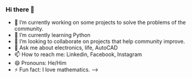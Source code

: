 ### Hi there 👋

<!--
**TotemicRook133/TotemicRook133** is a ✨ _special_ ✨ repository because its `README.md` (this file) appears on your GitHub profile.

## 🌐 Socials:
[![Facebook](https://img.shields.io/badge/Facebook-%231877F2.svg?logo=Facebook&logoColor=white)](https://facebook.com/adit.lohani) [![Instagram](https://img.shields.io/badge/Instagram-%23E4405F.svg?logo=Instagram&logoColor=white)](https://instagram.com/1add3it3) [![LinkedIn](https://img.shields.io/badge/-linkedin-c6c6c6?logo=linkedin&logoColor=black)](https://www.linkedin.com/in/adit-lohani/) [![Twitter](https://img.shields.io/badge/Twitter-%231DA1F2.svg?logo=Twitter&logoColor=white)](https://twitter.com/AditLohani) 

# 💻 Tech Stack:
![Python](https://img.shields.io/badge/python-3670A0?style=for-the-badge&logo=python&logoColor=ffdd54) ![JavaScript](https://img.shields.io/badge/javascript-%23323330.svg?style=for-the-badge&logo=javascript&logoColor=%23F7DF1E) ![Dart](https://img.shields.io/badge/dart-%230175C2.svg?style=for-the-badge&logo=dart&logoColor=white) ![HTML5](https://img.shields.io/badge/html5-%23E34F26.svg?style=for-the-badge&logo=html5&logoColor=white) ![TypeScript](https://img.shields.io/badge/typescript-%23007ACC.svg?style=for-the-badge&logo=typescript&logoColor=white) ![Bootstrap](https://img.shields.io/badge/bootstrap-%23563D7C.svg?style=for-the-badge&logo=bootstrap&logoColor=white) ![Django](https://img.shields.io/badge/django-%23092E20.svg?style=for-the-badge&logo=django&logoColor=white) ![Flutter](https://img.shields.io/badge/Flutter-%2302569B.svg?style=for-the-badge&logo=Flutter&logoColor=white) ![NPM](https://img.shields.io/badge/NPM-%23000000.svg?style=for-the-badge&logo=npm&logoColor=white) ![NodeJS](https://img.shields.io/badge/node.js-6DA55F?style=for-the-badge&logo=node.js&logoColor=white) ![React](https://img.shields.io/badge/react-%2320232a.svg?style=for-the-badge&logo=react&logoColor=%2361DAFB) ![MySQL](https://img.shields.io/badge/mysql-%2300f.svg?style=for-the-badge&logo=mysql&logoColor=white) ![SQLite](https://img.shields.io/badge/sqlite-%2307405e.svg?style=for-the-badge&logo=sqlite&logoColor=white) ![MariaDB](https://img.shields.io/badge/MariaDB-003545?style=for-the-badge&logo=mariadb&logoColor=white) ![NumPy](https://img.shields.io/badge/numpy-%23013243.svg?style=for-the-badge&logo=numpy&logoColor=white) ![Pandas](https://img.shields.io/badge/pandas-%23150458.svg?style=for-the-badge&logo=pandas&logoColor=white) ![PyTorch](https://img.shields.io/badge/PyTorch-%23EE4C2C.svg?style=for-the-badge&logo=PyTorch&logoColor=white) ![SciPy](https://img.shields.io/badge/SciPy-%230C55A5.svg?style=for-the-badge&logo=scipy&logoColor=%white) ![scikit-learn](https://img.shields.io/badge/scikit--learn-%23F7931E.svg?style=for-the-badge&logo=scikit-learn&logoColor=white) ![Arduino](https://img.shields.io/badge/-Arduino-00979D?style=for-the-badge&logo=Arduino&logoColor=white)
# 📊 GitHub Stats:
![](https://github-readme-stats-git-masterrstaa-rickstaa.vercel.app/api?username=TotemicRook133&theme=great-gatsby&hide_border=false&include_all_commits=true&count_private=true)<br/>
![](https://github-readme-streak-stats.herokuapp.com/?user=TotemicRook133&theme=great-gatsby&hide_border=false)<br/>
![](https://github-readme-stats-git-masterrstaa-rickstaa.vercel.app/api/top-langs/?username=TotemicRook133&theme=great-gatsby&hide_border=false&include_all_commits=true&count_private=true&layout=compact)

## 🏆 GitHub Trophies
![](https://github-profile-trophy.vercel.app/?username=TotemicRook133&theme=radical&no-frame=false&no-bg=true&margin-w=4)

## 🐦 Latest Tweet
[![](https://gtce.itsvg.in/api?username=TotemicRook133)](https://gtce.itsvg.in)

### ✍️ Random Dev Quote
[![Readme Quotes](https://quotes-github-readme.vercel.app/api?type=horizontal&theme=dark)](https://github.com/piyushsuthar/github-readme-quotes)

---
[![](https://visitcount.itsvg.in/api?id=TotemicRook133&icon=0&color=0)](https://visitcount.itsvg.in)

  
<!-- Proudly created with GPRM ( https://gprm.itsvg.in ) -->

- 🔭 I’m currently working on some projects to solve the problems of the community.
- 🌱 I’m currently learning Python
- 👯 I’m looking to collaborate on projects that help community improve.
- 💬 Ask me about electronics, life, AutoCAD
- 📫 How to reach me: Linkedin, Facebook, Instagram
- 😄 Pronouns: He/Him
- ⚡ Fun fact: I love mathematics.
-->

